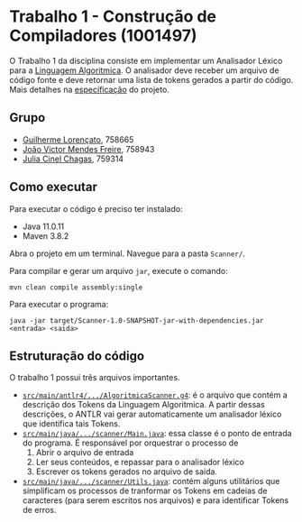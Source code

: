 # Trabalho 1 - Construção de Compiladores (1001497)
O Trabalho 1 da disciplina consiste em implementar um Analisador Léxico para a [Linguagem Algoritmica](https://github.com/joaovicmendes/compiladores-trabalho/blob/main/Trabalho%201/Gram%C3%A1tica%20LA.pdf). O analisador deve receber um arquivo de código fonte e deve retornar uma lista de tokens gerados a partir do código. Mais detalhes na [específicação](https://github.com/joaovicmendes/compiladores-trabalho/blob/main/Trabalho%201/Compiladores.T1.Especifica%C3%A7%C3%A3o.Crit%C3%A9rios.pdf) do projeto.

## Grupo
- [Guilherme Lorençato](https://github.com/GuiLorencato), 758665
- [João Victor Mendes Freire](https://github.com/joaovicmendes), 758943
- [Julia Cinel Chagas](https://github.com/jcinel), 759314

## Como executar

Para executar o código é preciso ter instalado:
- Java 11.0.11
- Maven 3.8.2

Abra o projeto em um terminal. Navegue para a pasta `Scanner/`.

Para compilar e gerar um arquivo `jar`, execute o comando:
```
mvn clean compile assembly:single
```

Para executar o programa:
```
java -jar target/Scanner-1.0-SNAPSHOT-jar-with-dependencies.jar <entrada> <saida>
```

## Estruturação do código
O trabalho 1 possui três arquivos importantes.
- [`src/main/antlr4/.../AlgoritmicaScanner.g4`](https://github.com/joaovicmendes/compiladores-trabalho/blob/main/Trabalho%201/Scanner/src/main/antlr4/br/ufscar/dc/compiladores/scanner/AlgoritmicaScanner.g4): é o arquivo que contém a descrição dos Tokens da Linguagem Algoritmica. A partir dessas descrições, o ANTLR vai gerar automaticamente um analisador léxico que identifica tais Tokens.
- [`src/main/java/.../scanner/Main.java`](https://github.com/joaovicmendes/compiladores-trabalho/blob/main/Trabalho%201/Scanner/src/main/java/br/ufscar/dc/compiladores/scanner/Main.java): essa classe é o ponto de entrada do programa. É responsável por orquestrar o processo de
  1. Abrir o arquivo de entrada
  2. Ler seus conteúdos, e repassar para o analisador léxico
  3. Escrever os tokens gerados no arquivo de saída.
- [`src/main/java/.../scanner/Utils.java`](https://github.com/joaovicmendes/compiladores-trabalho/blob/main/Trabalho%201/Scanner/src/main/java/br/ufscar/dc/compiladores/scanner/Utils.java): contém alguns utilitários que simplificam os processos de tranformar os Tokens em cadeias de caracteres (para serem escritos nos arquivos) e para identificar Tokens de erros.  

